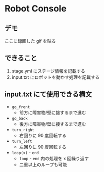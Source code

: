 # Robot Console

## デモ

ここに録画した gif を貼る

## できること

1. stage.yml にステージ情報を記載する
2. input.txt にロボットを動かす処理を記載する

## input.txt にて使用できる構文

- `go_front`
  - 前方に障害物/壁に接するまで進む
- `go_back`
  - 後方に障害物/壁に接するまで進む
- `turn_right`
  - 右回りに 90 度回転する
- `turn_left`
  - 左回りに 90 度回転する
- `loop(x)` - `end`
  - `loop` - `end` 内の処理を x 回繰り返す
  - 二重以上のループも可能

